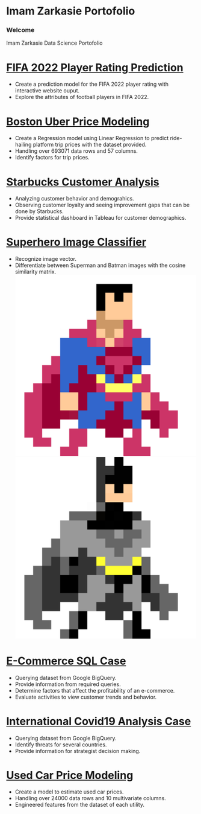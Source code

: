 # Imam Zarkasie Portofolio


### Welcome
<body>
    <p> Imam Zarkasie Data Science Portofolio <p>
  
# [FIFA 2022 Player Rating Prediction](https://huggingface.co/spaces/imamzarkasie/FIFA-2022-Player-Prediction)
* Create a prediction model for the FIFA 2022 player rating with interactive website ouput.
* Explore the attributes of football players in FIFA 2022.


# [Boston Uber Price Modeling](https://github.com/imamzarkasie/Imam_Portofolio/blob/main/Boston_Uber_Price_Modeling.ipynb)
* Create a Regression model using Linear Regression to predict ride-hailing platform trip prices with the dataset provided.
* Handling over 693071 data rows and 57 columns.
* Identify factors for trip prices.


# [Starbucks Customer Analysis](https://github.com/imamzarkasie/Imam_Portofolio/blob/main/Starbucks_Customer_Analysis.ipynb)
* Analyzing customer behavior and demograhics.
* Observing customer loyalty and seeing improvement gaps that can be done by Starbucks.
* Provide statistical dashboard in Tableau for customer demographics.


# [Superhero Image Classifier](https://github.com/imamzarkasie/Imam_Portofolio/blob/main/Superhero_Image_Classifier.ipynb)
* Recognize image vector.
* Differentiate between Superman and Batman images with the cosine similarity matrix.
![](https://github.com/imamzarkasie/Imam_Portofolio/blob/main/mar-daniel-garcia-8-bit-art-superman.jpg)
![](https://github.com/imamzarkasie/Imam_Portofolio/blob/main/mar-daniel-garcia-8-bit-art-batman.jpg)


# [E-Commerce SQL Case](https://github.com/imamzarkasie/Imam_Portofolio/blob/main/Starbucks_Customer_Analysis.ipynb)
* Querying dataset from Google BigQuery.
* Provide information from required queries.
* Determine factors that affect the profitability of an e-commerce.
* Evaluate activities to view customer trends and behavior.


# [International Covid19 Analysis Case](https://github.com/imamzarkasie/Imam_Portofolio/blob/main/International_Covid19_Analysis_Case.ipynb)
* Querying dataset from Google BigQuery.
* Identify threats for several countries.
* Provide information for strategist decision making.


# [Used Car Price Modeling](https://github.com/imamzarkasie/Imam_Portofolio/blob/main/Used_Car_Price_Modeling.ipynb)
* Create a model to estimate used car prices.
* Handling over 24000 data rows and 10 multivariate columns.
* Engineered features from the dataset of each utility.

